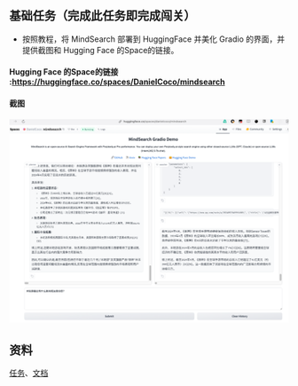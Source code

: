 ## 基础任务（完成此任务即完成闯关）

- 按照教程，将 MindSearch 部署到 HuggingFace 并美化 Gradio 的界面，并提供截图和 Hugging Face 的Space的链接。

#### Hugging Face 的Space的链接 :https://huggingface.co/spaces/DanielCoco/mindsearch




#### 截图

![](../2024-09-04-16-09.png)
## 资料

[任务](https://github.com/InternLM/Tutorial/blob/camp3/docs/L2/MindSearch/task.md)、[文档](https://github.com/InternLM/Tutorial/blob/camp3/docs/L2/MindSearch/readme_github.md)
